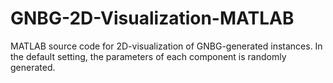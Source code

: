 # GNBG-2D-Visualization-MATLAB
MATLAB source code for 2D-visualization of GNBG-generated instances. In the default setting, the parameters of each component is randomly generated.
